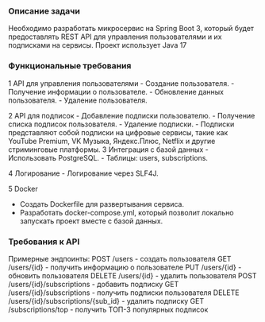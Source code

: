 ### Описание задачи

Необходимо разработать микросервис на Spring Boot 3, который будет
предоставлять REST API для управления пользователями и их подписками на
сервисы.
Проект использует Java 17

### Функциональные требования

1 API для управления пользователями
    - Создание пользователя.
    - Получение информации о пользователе.
    - Обновление данных пользователя.
    - Удаление пользователя.


2 API для подписок
    - Добавление подписки пользователю.
    - Получение списка подписок пользователя.
    - Удаление подписки.
    - Подписки представляют собой подписки на цифровые сервисы, такие как
        YouTube Premium, VK Музыка, Яндекс.Плюс, Netflix и другие стриминговые
    платформы.
3 Интеграция с базой данных
    - Использовать PostgreSQL.
    - Таблицы: users, subscriptions.

4 Логирование
    - Логирование через SLF4J.

5 Docker
  - Создать Dockerfile для развертывания сервиса.
  - Разработать docker-compose.yml, который позволит локально запускать проект
    вместе с базой данных.

### Требования к API

Примерные эндпоинты:
POST /users - создать пользователя
GET /users/{id} - получить информацию о пользователе
PUT /users/{id} - обновить пользователя
DELETE /users/{id} - удалить пользователя
POST /users/{id}/subscriptions - добавить подписку
GET /users/{id}/subscriptions - получить подписки пользователя
DELETE /users/{id}/subscriptions/{sub_id} - удалить подписку
GET /subscriptions/top - получить ТОП-3 популярных подписок